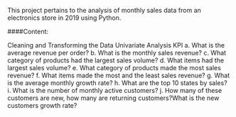 This project pertains to the analysis of monthly sales data from an electronics store in 2019 using Python.   

####Content:

Cleaning and Transforming the Data
Univariate Analysis
KPI
a. What is the average revenue per order?
b. What is the monthly sales revenue?
c. What category of products had the largest sales volume?
d. What items had the largest sales volume?
e. What category of products made the most sales revenue?
f. What items made the most and the least sales revenue?
g. What is the average monthly growth rate?
h. What are the top 10 states by sales?
i. What is the number of monthly active customers?
j. How many of these customers are new, how many are returning customers?What is the new customers growth rate?
